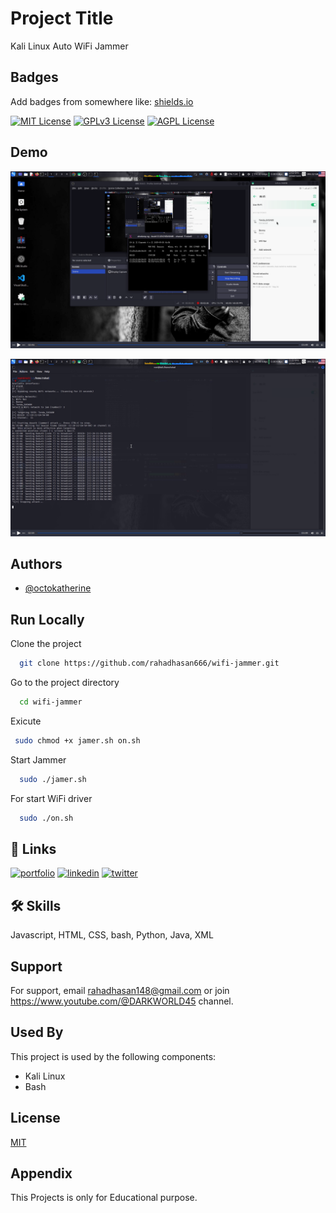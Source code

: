 
# Project Title

Kali Linux Auto WiFi Jammer


## Badges

Add badges from somewhere like: [shields.io](https://shields.io/)

[![MIT License](https://img.shields.io/badge/License-MIT-green.svg)](https://choosealicense.com/licenses/mit/)
[![GPLv3 License](https://img.shields.io/badge/License-GPL%20v3-yellow.svg)](https://opensource.org/licenses/)
[![AGPL License](https://img.shields.io/badge/license-AGPL-blue.svg)](http://www.gnu.org/licenses/agpl-3.0)


## Demo

![Screenshot 1](https://raw.githubusercontent.com/rahadhasan666/wifi-jammer/main/Screenshot_2025-05-26_02_42_41.png)

![Screenshot 2](https://raw.githubusercontent.com/rahadhasan666/wifi-jammer/main/Screenshot_2025-05-26_02_43_24.png)



## Authors

- [@octokatherine](https://www.github.com/rahadhasan666)


## Run Locally

Clone the project

```bash
  git clone https://github.com/rahadhasan666/wifi-jammer.git
```

Go to the project directory

```bash
  cd wifi-jammer
```

Exicute

```bash
 sudo chmod +x jamer.sh on.sh
```

Start Jammer

```bash
  sudo ./jamer.sh
```
For start WiFi driver

```bash
  sudo ./on.sh
```

## 🔗 Links
[![portfolio](https://img.shields.io/badge/my_portfolio-000?style=for-the-badge&logo=ko-fi&logoColor=white)](https://katherineoelsner.com/)
[![linkedin](https://img.shields.io/badge/linkedin-0A66C2?style=for-the-badge&logo=linkedin&logoColor=white)](https://www.linkedin.com/)
[![twitter](https://img.shields.io/badge/twitter-1DA1F2?style=for-the-badge&logo=twitter&logoColor=white)](https://twitter.com/)


## 🛠 Skills
Javascript, HTML, CSS, bash, Python, Java, XML


## Support

For support, email rahadhasan148@gmail.com or join https://www.youtube.com/@DARKWORLD45 channel.


## Used By

This project is used by the following components:

- Kali Linux
- Bash


## License

[MIT](https://github.com/rahadhasan666/wifi-jammer/blob/main/LICENSE)


## Appendix

This Projects is only for Educational purpose.

